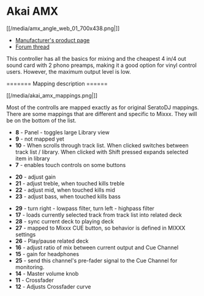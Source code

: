 # Akai AMX

[[/media/amx_angle_web_01_700x438.png|]]

  - [Manufacturer's product page](http://www.akaipro.com/product/amx)
  - [Forum thread](http://www.mixxx.org/forums/viewtopic.php?f=7&t=7514)

This controller has all the basics for mixing and the cheapest 4 in/4
out sound card with 2 phono preamps, making it a good option for vinyl
control users. However, the maximum output level is low.

\======= Mapping description ======

[[/media/akai_amx_mappings.png|]]

Most of the controlls are mapped exactly as for original SeratoDJ
mappings. There are some mappings that are different and specific to
Mixxx. They will be on the bottom of the list.

  - **8** - Panel - toggles large Library view
  - **9** - not mapped yet
  - **10** - When scrolls through track list. When clicked switches
    between track list / library. When clicked with Shift pressed
    expands selected item in library
  - **7** - enables touch controls on some buttons

<!-- end list -->

  - **20** - adjust gain 
  - **21** - adjust treble, when touched kills treble
  - **22** - adjust mid, when touched kills mid
  - **23** - adjust bass, when touched kills bass

<!-- end list -->

  - **29** - turn right - lowpass filter, turn left - highpass filter
  - **17** - loads currently selected track from track list into related
    deck
  - **28** - sync current deck to playing deck
  - **27** - mapped to Mixxx CUE button, so behavior is defined in MIXXX
    settings
  - **26** - Play/pause related deck
  - **16** - adjust ratio of mix between current output and Cue Channel
  - **15** - gain for headphones
  - **25** - send this channel's pre-fader signal to the Cue Channel for
    monitoring.
  - **14** - Master volume knob
  - **11** - Crossfader
  - **12** - Adjusts Crossfader curve
